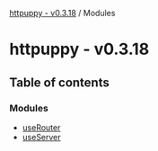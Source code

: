 [httpuppy - v0.3.18](README.md) / Modules

# httpuppy - v0.3.18

## Table of contents

### Modules

- [useRouter](modules/useRouter.md)
- [useServer](modules/useServer.md)
